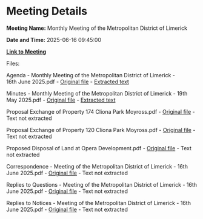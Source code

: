 # Meeting Details

**Meeting Name:** Monthly Meeting of the Metropolitan District of Limerick

**Date and Time:** 2025-06-16 09:45:00

**[Link to Meeting](https://www.limerick.ie/council/whats-on/monthly-meeting-of-the-metropolitan-district-of-limerick-22)**

Files: 

Agenda - Monthly Meeting of the Metropolitan District of Limerick - 16th June 2025.pdf - [Original file](https://www.limerick.ie/sites/default/files/media/documents/2025-06/agenda-meeting-of-metropolitan-district-of-limerick-16th-june-2025_0.pdf) - [Extracted text](./Agenda%20-%20Monthly%C2%A0Meeting%20of%20the%20Metropolitan%20District%20of%20Limerick%20-%2016th%C2%A0June%202025.md)

Minutes - Monthly Meeting of the Metropolitan District of Limerick - 19th May 2025.pdf - [Original file](https://www.limerick.ie/sites/default/files/media/documents/2025-06/minutes-monthly-meeting-19th-may-2025_0.pdf) - [Extracted text](./Minutes%20-%20Monthly%20Meeting%20of%20the%20Metropolitan%20District%20of%20Limerick%20-%2019th%20May%202025.md)

Proposal Exchange of Property 174 Cliona Park Moyross.pdf - [Original file](https://www.limerick.ie/sites/default/files/media/documents/2025-06/disposal-174-cliona-park-moyross.pdf) - Text not extracted

Proposal Exchange of Property 120 Cliona Park Moyross.pdf - [Original file](https://www.limerick.ie/sites/default/files/media/documents/2025-06/disposal-120-cliona-park-moyross.pdf) - Text not extracted

Proposed Disposal of Land at Opera Development.pdf - [Original file](https://www.limerick.ie/sites/default/files/media/documents/2025-06/disposal-land-at-opera-development.pdf) - Text not extracted

Correspondence - Meeting of the Metropolitan District of Limerick - 16th June 2025.pdf - [Original file](https://www.limerick.ie/sites/default/files/media/documents/2025-06/correspondence-meeting-of-metropolitan-district-of-limerick-16th-june-2025.pdf) - Text not extracted

Replies to Questions - Meeting of the Metropolitan District of Limerick - 16th June 2025.pdf - [Original file](https://www.limerick.ie/sites/default/files/media/documents/2025-06/replies-to-questions-meeting-of-metropolitan-district-of-limerick-16th-june-2025.pdf) - Text not extracted

Replies to Notices - Meeting of the Metropolitan District of Limerick - 16th June 2025.pdf - [Original file](https://www.limerick.ie/sites/default/files/media/documents/2025-06/replies-to-notice-of-motions-meeting-of-metropolitan-district-of-limerick-16th-june-2025.pdf) - Text not extracted

